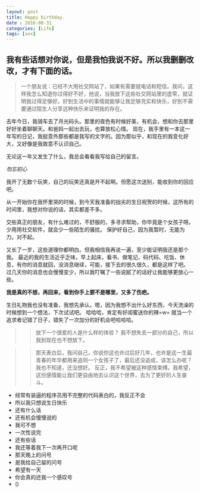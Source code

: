 ```yaml
---
layout: post
title: Happy birthday.
date : 2016-08-31
categories: [Life]
tags: [xxx]
---
```


## 我有些话想对你说，但是我怕我说不好。所以我删删改改，才有下面的话。


> 一个朋友说：已经不大用社交网站了，如果有需要就电话和短信。我问，这样我怎么知道你过得好不好，他说，当我放下这些社交网站里的虚荣，就证明我过得足够好。好到生活中的事情就能够让我足够充实和快乐，好到不需要通过陌生人分享这种快乐来证明我的存在。



去年今日，我骑车去了月光码头。那里的夜色有时候好美，有机会，想和你去那里好好坐着聊聊天。和爸妈一起出去玩，也算放松心情。
现在，我手里有一本这一年写的日记，我挺意外那些都是我写的文字的。因为那似乎，和现在的我变化好大，又好像是我故意不认识自己。

无论这一年又发生了什么，我总会看看我写给自己的留言。


*_勿忘初心_*

我开了无数个玩笑，自己的玩笑还真是开不起啊。但愿这次送别，能收到你的回应吧。

从一开始你在我怀里哭的时候，到今天我准备的拙劣的生日祝贺的时候，这所有的时间里，我想对你说的话，其实都差不多。

交些真正的朋友，有什么难过的，不舒服的，多寻求帮助，你毕竟是个女孩子呀。少用用社交软件，就会少一些陌生的骚扰。
保护好自己，因为我暂时，无能为力。对不起。

又长了一岁，这些道理你都明白。但我相信我再说一遍，至少能证明我还是那个我。
最近的我的生活近乎乏味，早上起床，看书、做笔记、码代码、吃饭、休息，有你的消息就回，没消息继续，可能，接下去的很久很久，都是这样了吧。
过几天你的消息也会慢慢变少，所以我叮嘱了一些说腻了的话好让我能够更放心一些。

**我是真的不想，再回来，看到你手上要不是哪里，又多了伤疤。**

生日礼物我也没有准备，我想先承认。嗯，因为我想不出什么好东西，今天洗澡的时候想到一个想法，下次试试吧。
哈哈哈，肯定有好闺蜜送你的辣=w= 就当一个追求者记错了日子，错失了一次加分的好机会吧哈哈哈。


>> 放下一个很爱的人是什么样的体验？
 我不想失去一部分的自己，所以我到现在也不想放下。
 
 
 
 
>> 那天表白后，我问自己，你说你这也许过后好几年，也许是这一生最青春的年华都用来追同一个女孩子了，最后还没追成，该怎么办呢？
 我也不知道，还没想好。
 反正，我不希望被这种感情束缚。我希望，这份感情能让我们更自由地去认识这个世界，去为了更好的人生奋斗。
 
 - 经常有装逼的程序员用不完整的代码表白的，我反正不会
 - 所以我只想说生日快乐
 - 还有什么话
 - 还有机会慢慢说的
 - 我可不想
 - 一次性说完
 - 还有些话
 - 我还等着我下一次再开口呢
 - 那天晚上的问号
 - 是我给自己留的问号
 - 希望有一天
 - 你会真的还我一个感叹号
 - ()


